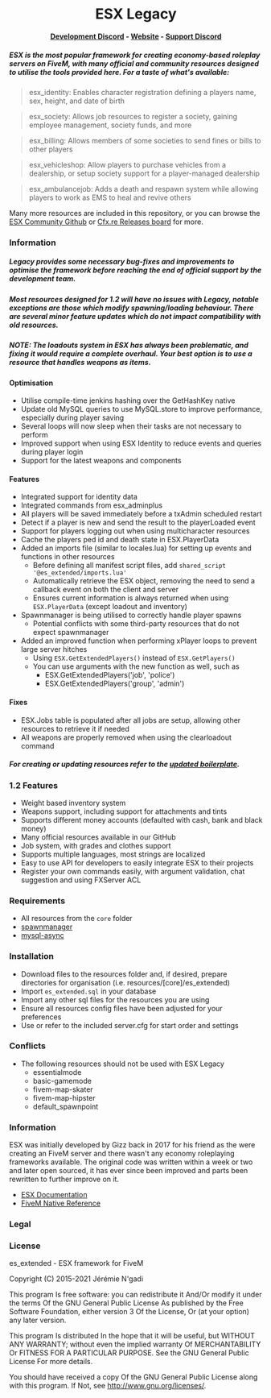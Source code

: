 <h1 align='center'>ESX Legacy</a></h1><p align='center'><b><a href='https://discord.gg/cNx6HF9P5J'>Development Discord</a> - <a href='https://esx-framework.org/'>Website</a> - <a href='https://discord.gg/J6VqFPwvVp'>Support Discord</a></b></h5>


##### ESX is the most popular framework for creating economy-based roleplay servers on FiveM, with many official and community resources designed to utilise the tools provided here. For a taste of what's available:
>	esx_identity: Enables character registration defining a players name, sex, height, and date of birth

>	esx_society: Allows job resources to register a society, gaining employee management, society funds, and more

>	esx_billing: Allows members of some societies to send fines or bills to other players

>	esx_vehicleshop: Allow players to purchase vehicles from a dealership, or setup society support for a player-managed dealership

>	esx_ambulancejob: Adds a death and respawn system while allowing players to work as EMS to heal and revive others

Many more resources are included in this repository, or you can browse the [ESX Community Github](https://github.com/esx-community/) or [Cfx.re Releases board](https://forum.cfx.re/tag/esx) for more.

### Information
##### Legacy provides some necessary bug-fixes and improvements to optimise the framework before reaching the end of official support by the development team.
##### Most resources designed for 1.2 will have no issues with Legacy, notable exceptions are those which modify spawning/loading behaviour.   There are several minor feature updates which do not impact compatibility with old resources.  
##### NOTE: The loadouts system in ESX has always been problematic, and fixing it would require a complete overhaul. Your best option is to use a resource that handles weapons as items.

#### Optimisation
- Utilise compile-time jenkins hashing over the GetHashKey native
- Update old MySQL queries to use MySQL.store to improve performance, especially during player saving
- Several loops will now sleep when their tasks are not necessary to perform
- Improved support when using ESX Identity to reduce events and queries during player login
- Support for the latest weapons and components

#### Features
- Integrated support for identity data
- Integrated commands from esx_adminplus
- All players will be saved immediately before a txAdmin scheduled restart
- Detect if a player is new and send the result to the playerLoaded event
- Support for players logging out when using multicharacter resources
- Cache the players ped id and death state in ESX.PlayerData
- Added an imports file (similar to locales.lua) for setting up events and functions in other resources
	- Before defining all manifest script files, add `shared_script '@es_extended/imports.lua'`
	- Automatically retrieve the ESX object, removing the need to send a callback event on both the client and server
	- Ensures current information is always returned when using `ESX.PlayerData` (except loadout and inventory)
- Spawnmanager is being utilised to correctly handle player spawns
	- Potential conflicts with some third-party resources that do not expect spawnmanager
- Added an improved function when performing xPlayer loops to prevent large server hitches
	- Using `ESX.GetExtendedPlayers()` instead of `ESX.GetPlayers()`
	- You can use arguments with the new function as well, such as
		- ESX.GetExtendedPlayers('job', 'police')
		- ESX.GetExtendedPlayers('group', 'admin')
			
#### Fixes
- ESX.Jobs table is populated after all jobs are setup, allowing other resources to retrieve it if needed
- All weapons are properly removed when using the clearloadout command
##### For creating or updating resources refer to the [updated boilerplate](/esx_example).

### 1.2 Features
- Weight based inventory system
- Weapons support, including support for attachments and tints
- Supports different money accounts (defaulted with cash, bank and black money)
- Many official resources available in our GitHub
- Job system, with grades and clothes support
- Supports multiple languages, most strings are localized
- Easy to use API for developers to easily integrate ESX to their projects
- Register your own commands easily, with argument validation, chat suggestion and using FXServer ACL

### Requirements
- All resources from the `core` folder
- [spawnmanager](https://github.com/citizenfx/cfx-server-data)
- [mysql-async](https://github.com/brouznouf/fivem-mysql-async/releases/tag/3.3.2)


### Installation
- Download files to the resources folder and, if desired, prepare directories for organisation (i.e. resources/[core]/es_extended)
- Import `es_extended.sql` in your database
- Import any other sql files for the resources you are using
- Ensure all resources config files have been adjusted for your preferences
- Use or refer to the included server.cfg for start order and settings

### Conflicts
* The following resources should not be used with ESX Legacy
	- essentialmode
	- basic-gamemode
	- fivem-map-skater
	- fivem-map-hipster
	- default_spawnpoint

### Information
ESX was initially developed by Gizz back in 2017 for his friend as the were creating an FiveM server and there wasn't any economy roleplaying frameworks available. The original code was written within a week or two and later open sourced, it has ever since been improved and parts been rewritten to further improve on it.
- [ESX Documentation](https://esx-framework.github.io/es_extended/)
- [FiveM Native Reference](https://runtime.fivem.net/doc/reference.html)


### Legal

### License

es_extended - ESX framework for FiveM

Copyright (C) 2015-2021 Jérémie N'gadi

This program Is free software: you can redistribute it And/Or modify it under the terms Of the GNU General Public License As published by the Free Software Foundation, either version 3 Of the License, Or (at your option) any later version.

This program Is distributed In the hope that it will be useful, but WITHOUT ANY WARRANTY; without even the implied warranty Of MERCHANTABILITY Or FITNESS FOR A PARTICULAR PURPOSE. See the GNU General Public License For more details.

You should have received a copy Of the GNU General Public License along with this program. If Not, see http://www.gnu.org/licenses/.
